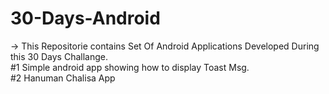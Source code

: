 # 30-Days-Android<br>
-> This Repositorie contains Set Of Android Applications Developed During this 30 Days Challange.<br>
#1 Simple android app showing how to display Toast Msg. <br>
#2 Hanuman Chalisa App 
